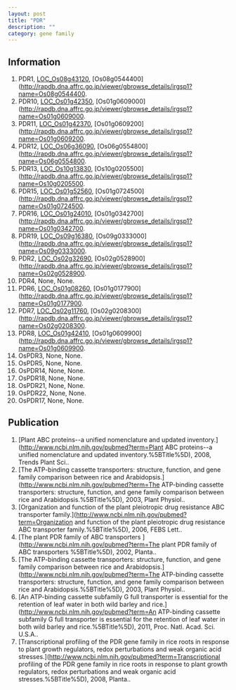 ```yaml
---
layout: post
title: "PDR"
description: ""
category: gene family
---
```


## Information
1. PDR1, [LOC_Os08g43120](http://rice.plantbiology.msu.edu/cgi-bin/ORF_infopage.cgi?orf=LOC_Os08g43120), [Os08g0544400](http://rapdb.dna.affrc.go.jp/viewer/gbrowse_details/irgsp1?name=Os08g0544400.
2. PDR10, [LOC_Os01g42350](http://rice.plantbiology.msu.edu/cgi-bin/ORF_infopage.cgi?orf=LOC_Os01g42350), [Os01g0609000](http://rapdb.dna.affrc.go.jp/viewer/gbrowse_details/irgsp1?name=Os01g0609000.
3. PDR11, [LOC_Os01g42370](http://rice.plantbiology.msu.edu/cgi-bin/ORF_infopage.cgi?orf=LOC_Os01g42370), [Os01g0609200](http://rapdb.dna.affrc.go.jp/viewer/gbrowse_details/irgsp1?name=Os01g0609200.
4. PDR12, [LOC_Os06g36090](http://rice.plantbiology.msu.edu/cgi-bin/ORF_infopage.cgi?orf=LOC_Os06g36090), [Os06g0554800](http://rapdb.dna.affrc.go.jp/viewer/gbrowse_details/irgsp1?name=Os06g0554800.
5. PDR13, [LOC_Os10g13830](http://rice.plantbiology.msu.edu/cgi-bin/ORF_infopage.cgi?orf=LOC_Os10g13830), [Os10g0205500](http://rapdb.dna.affrc.go.jp/viewer/gbrowse_details/irgsp1?name=Os10g0205500.
6. PDR15, [LOC_Os01g52560](http://rice.plantbiology.msu.edu/cgi-bin/ORF_infopage.cgi?orf=LOC_Os01g52560), [Os01g0724500](http://rapdb.dna.affrc.go.jp/viewer/gbrowse_details/irgsp1?name=Os01g0724500.
7. PDR16, [LOC_Os01g24010](http://rice.plantbiology.msu.edu/cgi-bin/ORF_infopage.cgi?orf=LOC_Os01g24010), [Os01g0342700](http://rapdb.dna.affrc.go.jp/viewer/gbrowse_details/irgsp1?name=Os01g0342700.
8. PDR19, [LOC_Os09g16380](http://rice.plantbiology.msu.edu/cgi-bin/ORF_infopage.cgi?orf=LOC_Os09g16380), [Os09g0333000](http://rapdb.dna.affrc.go.jp/viewer/gbrowse_details/irgsp1?name=Os09g0333000.
9. PDR2, [LOC_Os02g32690](http://rice.plantbiology.msu.edu/cgi-bin/ORF_infopage.cgi?orf=LOC_Os02g32690), [Os02g0528900](http://rapdb.dna.affrc.go.jp/viewer/gbrowse_details/irgsp1?name=Os02g0528900.
10. PDR4, None, None.
11. PDR6, [LOC_Os01g08260](http://rice.plantbiology.msu.edu/cgi-bin/ORF_infopage.cgi?orf=LOC_Os01g08260), [Os01g0177900](http://rapdb.dna.affrc.go.jp/viewer/gbrowse_details/irgsp1?name=Os01g0177900.
12. PDR7, [LOC_Os02g11760](http://rice.plantbiology.msu.edu/cgi-bin/ORF_infopage.cgi?orf=LOC_Os02g11760), [Os02g0208300](http://rapdb.dna.affrc.go.jp/viewer/gbrowse_details/irgsp1?name=Os02g0208300.
13. PDR8, [LOC_Os01g42410](http://rice.plantbiology.msu.edu/cgi-bin/ORF_infopage.cgi?orf=LOC_Os01g42410), [Os01g0609900](http://rapdb.dna.affrc.go.jp/viewer/gbrowse_details/irgsp1?name=Os01g0609900.
14. OsPDR3, None, None.
15. OsPDR5, None, None.
16. OsPDR14, None, None.
17. OsPDR18, None, None.
18. OsPDR21, None, None.
19. OsPDR22, None, None.
20. OsPDR17, None, None.

## Publication
1. [Plant ABC proteins--a unified nomenclature and updated inventory.](http://www.ncbi.nlm.nih.gov/pubmed?term=Plant ABC proteins--a unified nomenclature and updated inventory.%5BTitle%5D), 2008, Trends Plant Sci..
2. [The ATP-binding cassette transporters: structure, function, and gene family comparison between rice and Arabidopsis.](http://www.ncbi.nlm.nih.gov/pubmed?term=The ATP-binding cassette transporters: structure, function, and gene family comparison between rice and Arabidopsis.%5BTitle%5D), 2003, Plant Physiol..
3. [Organization and function of the plant pleiotropic drug resistance ABC transporter family.](http://www.ncbi.nlm.nih.gov/pubmed?term=Organization and function of the plant pleiotropic drug resistance ABC transporter family.%5BTitle%5D), 2006, FEBS Lett..
4. [The plant PDR family of ABC transporters ](http://www.ncbi.nlm.nih.gov/pubmed?term=The plant PDR family of ABC transporters %5BTitle%5D), 2002, Planta..
5. [The ATP-binding cassette transporters: structure, function, and gene family comparison between rice and Arabidopsis.](http://www.ncbi.nlm.nih.gov/pubmed?term=The ATP-binding cassette transporters: structure, function, and gene family comparison between rice and Arabidopsis.%5BTitle%5D), 2003, Plant Physiol..
6. [An ATP-binding cassette subfamily G full transporter is essential for the retention of leaf water in both wild barley and rice.](http://www.ncbi.nlm.nih.gov/pubmed?term=An ATP-binding cassette subfamily G full transporter is essential for the retention of leaf water in both wild barley and rice.%5BTitle%5D), 2011, Proc. Natl. Acad. Sci. U.S.A..
7. [Transcriptional profiling of the PDR gene family in rice roots in response to plant growth regulators, redox perturbations and weak organic acid stresses.](http://www.ncbi.nlm.nih.gov/pubmed?term=Transcriptional profiling of the PDR gene family in rice roots in response to plant growth regulators, redox perturbations and weak organic acid stresses.%5BTitle%5D), 2008, Planta..


